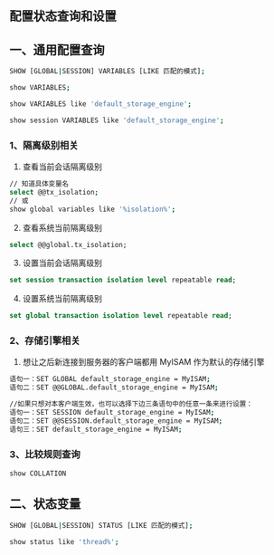 ## 配置状态查询和设置

## 一、通用配置查询
```sh
SHOW [GLOBAL|SESSION] VARIABLES [LIKE 匹配的模式];

show VARIABLES;

show VARIABLES like 'default_storage_engine';

show session VARIABLES like 'default_storage_engine';
```

### 1、隔离级别相关
1. 查看当前会话隔离级别
```sh
// 知道具体变量名
select @@tx_isolation;
// 或
show global variables like '%isolation%';
```

2. 查看系统当前隔离级别
```sql
select @@global.tx_isolation;
```

3. 设置当前会话隔离级别
```sql
set session transaction isolation level repeatable read;
```

4. 设置系统当前隔离级别
```sql
set global transaction isolation level repeatable read;
```

### 2、存储引擎相关
1. 想让之后新连接到服务器的客户端都用 MyISAM 作为默认的存储引擎

```sh
语句一：SET GLOBAL default_storage_engine = MyISAM;
语句二：SET @@GLOBAL.default_storage_engine = MyISAM;

//如果只想对本客户端生效，也可以选择下边三条语句中的任意一条来进行设置：
语句一：SET SESSION default_storage_engine = MyISAM;
语句二：SET @@SESSION.default_storage_engine = MyISAM;
语句三：SET default_storage_engine = MyISAM;
```

### 3、比较规则查询
```sh
show COLLATION 
```

## 二、状态变量

```sh
SHOW [GLOBAL|SESSION] STATUS [LIKE 匹配的模式];

show status like 'thread%';
```


